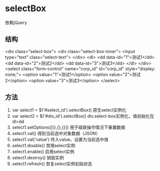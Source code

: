 # selectBox

依赖jQuery

## 结构
 &lt;div class="select-box"&gt;
     &lt;div class="select-box-inner"&gt;
         &lt;input type="text" class="select-text"&gt;
     &lt;/div&gt;
     &lt;dl&gt;
         &lt;dd data-id="1"&gt;测试1&lt;/dd&gt;
         &lt;dd data-id="2"&gt;测试2&lt;/dd&gt;
         &lt;dd data-id="3"&gt;测试3&lt;/dd&gt;
     &lt;/dl&gt;
 &lt;/div&gt;
 &lt;select class="form-control" name="corp_id" id="corp_id" style="display: none;"&gt;
    &lt;option value="1"&gt;测试1&lt;/option&gt;
    &lt;option value="2"&gt;测试2&lt;/option&gt;
    &lt;option value="3"&gt;测试3&lt;/option&gt;
 &lt;/select&gt;

## 方法

1.  var select1 = $('#select_id').selectBox()  原生select实例化
2.  var select2 = $('#div_id').selectBox()  div.select-box实例化，值初始化在dl>dd
3.  select1.setOptions([{},{},{}])  用于级联操作情况下重置数据
4.  select1.val()  得到当前选中对象数据（JSON）
5.  select1.val('value')  传入value，设置为当前选中值
6.  select1.disable()  禁用select实例
7.  select1.enable()  启用select实例
8.  select1.destroy()  销毁实例
9.  select1.refresh()  恢复select实例初始状态